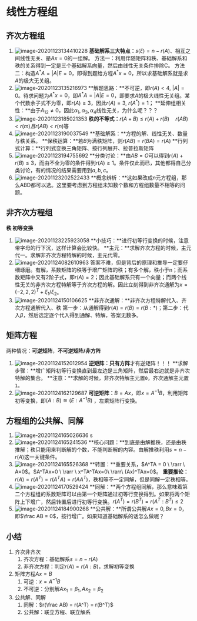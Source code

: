 # 线性方程组

## 齐次方程组

1. ![image-20201123134410228](Untitled.assets/image-20201123134410228.png)
   **基础解系三大特点：**$s(\xi)=n-r(A)$、相互之间线性无关、是$Ax=0$的一组解。
   方法一：利用伴随矩阵和秩、基础解系和秩的关系得到一定是三个基础解系向量，然后由线性无关条件排除C。
   方法二：构造$A^*A=|A|E=0$，即得到题给方程$A^*x = 0$，所以求基础解系就是求$A$的极大无关组。
2. ![image-20201123135216973](Untitled.assets/image-20201123135216973.png)
**解题思路：**不可逆，即$r(A)<4, \ |A|=0$。待求问题为$A^*x=0$，即$A^*A=|A|E=0$，即要求$A$的极大线性无关组。某个代数余子式不为零，即$r(A) \ge 3$，因此$r(A) = 3,\ r(A^*)=1$；
   **延伸组相关性：**由于$A_{12} \ne 0$，因此$\alpha_1, \alpha_3, \alpha_4$线性无关，为什么呢？？？
3. ![image-20201123185021353](LA4-线性方程组.assets/image-20201123185021353.png)
   **秩的不等式：**$r(A+B) \le r(A) + r(B) \quad r(AB) < r(m) 且 r(AB) < r(n)$等
4. ![image-20201123190037549](LA4-线性方程组.assets/image-20201123190037549.png)
   **基础解系：**方程的解、线性无关、数量与秩关系。
   **保秩运算：**若$B$为满秩矩阵，则$r(AB) = r(BA) = r(A)$ 
   **行列式计算：**行列式变换三角矩阵、按行列展开、拉普拉斯矩阵
5. ![image-20201123194755692](LA4-线性方程组.assets/image-20201123194755692.png)
   **分类讨论：**由$AB=O$可以得到$r(A) + r(B) \le 3$，而由不全为零的条件得到$r(A)  \ge 1$。条件仅此而已，其他都得自己分类讨论，有的情况的结果需要用到$a,b,c$。
6. ![image-20201123202522433](LA4-线性方程组.assets/image-20201123202522433.png)
   **概念辨析：**这如果改成$n$元方程组，那么ABD都可以选。这里要考虑到方程组未知数个数和方程组数量不相等的问题。

## 非齐次方程组

**秩 初等变换**

1. ![image-20201123225923058](LA4-线性方程组.assets/image-20201123225923058.png)
   **小技巧：**进行初等行变换的时候，注意带字母的行下沉，这样计算会比较快。
   **主元：**求解齐次方程的时候，主元代一。求解非齐次方程特解的时候，主元代零。
2. ![image-20201124082610963](LA4-线性方程组.assets/image-20201124082610963.png)
   答案不难，但是背后的原理和推导一定要仔细琢磨。有解，系数矩阵的秩等于增广矩阵的秩；有多个解，秩小于n；而系数矩阵中又有2阶子式，即$r(A)=2$；因此基础解系只有一个向量；而两个线性无关的非齐次方程特解等于齐次方程的解。因此立刻得到非齐次通解为$x=(-2,2,2)^T+\xi_1/\xi_2$。
3. ![image-20201124150106625](LA4-线性方程组.assets/image-20201124150106625.png)
   **非齐次通解：**非齐次方程特解代入、齐次方程通解代入、秩
   第一步：从通解得到$r(A) = r(B) = r(B:*)$；第二步：代入$\beta$，然后选定逐个代入得到通解、特解，答案无数多。



## 矩阵方程

两种情况：**可逆矩阵**，**不可逆矩阵/非方阵**

1. ![image-20201124152012954](LA4-线性方程组.assets/image-20201124152012954.png)
   **逆矩阵：**只有**方阵**才有逆矩阵！！！
   **求解步骤：**增广矩阵初等行变换直到最左边是三角矩阵，然后最右边就是非齐次特解的集合。
   **注意：**求解的时候，非齐次特解主元置`0`，齐次通解主元置`1`。
2. ![image-20201124162129687](LA4-线性方程组.assets/image-20201124162129687.png)
   **可逆矩阵：**$B=Ax$，即$x = A^{-1}B$，利用矩阵初等变换，即$(A:B) \cong(E:A^{-1}B)$ ，左乘矩阵行变换。

## 方程组的公共解、同解

1. ![image-20201124165026636](LA4-线性方程组.assets/image-20201124165026636.png)
   s
2. ![image-20201124165241536](LA4-线性方程组.assets/image-20201124165241536.png)
   **核心问题：**到底是由解推秩，还是由秩推解；秩只能用来判断解的个数，不能判断解的内容。由解推秩利用$s=n-r(A)$这一关键条件。
3. ![image-20201124165526368](LA4-线性方程组.assets/image-20201124165526368.png)
   **转置：**重要关系，$A^TA = 0 \ \rarr \ A=0$。$A^TAx=0 \ \rarr \ x^TA^TAx=0\ \rarr\ (Ax)^TAx=0$。
   **重要推论：**$r(A) = r(A^T) = r(A^TA) = r(AA^T)$，秩相等不一定同解，但是同解一定秩相等。
4. ![image-20201124170529424](LA4-线性方程组.assets/image-20201124170529424.png)
   **同解：**两个方程组同解，那么意味着第二个方程组的系数矩阵可以由第一个矩阵通过初等行变换得到。如果将两个矩阵上下增广，然后转置后进行初等行变换。$r(A^T) = r(B^T) = r(A^T:B^T) \le 2$ 
5. ![image-20201124184900268](LA4-线性方程组.assets/image-20201124184900268.png)
   **公共解：**所谓公共解$Ax=0,Bx=0$，即$\frac AB = 0$，按行增广。如果知道基础解系的话怎么做呢？

## 小结

1. 齐次非齐次
   1. 齐次方程：基础解系$s=n-r(A)$
   2. 非齐次方程：判定$r(A)=r(A:B)$，求解初等变换
2. 矩阵方程$Ax=B$
   1. 可逆：$x=A^{-1}B$
   2. 不可逆：分别解$Ax_1=\beta_1, Ax_2=\beta_2$ 
3. 公共解、同解
   1. 同解：$r(\frac AB) = r(A^T) = r(B^T)$
   2. 公共解：联立方程、联立解系



